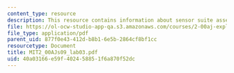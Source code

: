 ```yaml
---
content_type: resource
description: This resource contains information about sensor suite assembly instructions.
file: https://ol-ocw-studio-app-qa.s3.amazonaws.com/courses/2-00aj-exploring-sea-space-earth-fundamentals-of-engineering-design-spring-2009/40a03166e59f402458851f6a870f52dc_MIT2_00AJs09_lab03.pdf
file_type: application/pdf
parent_uid: 877f0e43-412d-b8b1-6e5b-2864cf8bf1cc
resourcetype: Document
title: MIT2_00AJs09_lab03.pdf
uid: 40a03166-e59f-4024-5885-1f6a870f52dc
---
```

